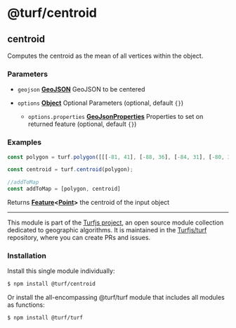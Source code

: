 # @turf/centroid

<!-- Generated by documentation.js. Update this documentation by updating the source code. -->

## centroid

Computes the centroid as the mean of all vertices within the object.

### Parameters

*   `geojson` **[GeoJSON][1]** GeoJSON to be centered
*   `options` **[Object][2]** Optional Parameters (optional, default `{}`)

    *   `options.properties` **[GeoJsonProperties][3]** Properties to set on returned feature (optional, default `{}`)

### Examples

```javascript
const polygon = turf.polygon([[[-81, 41], [-88, 36], [-84, 31], [-80, 33], [-77, 39], [-81, 41]]]);

const centroid = turf.centroid(polygon);

//addToMap
const addToMap = [polygon, centroid]
```

Returns **[Feature][3]<[Point][4]>** the centroid of the input object

[1]: https://tools.ietf.org/html/rfc7946#section-3

[2]: https://developer.mozilla.org/docs/Web/JavaScript/Reference/Global_Objects/Object

[3]: https://tools.ietf.org/html/rfc7946#section-3.2

[4]: https://tools.ietf.org/html/rfc7946#section-3.1.2

<!-- This file is automatically generated. Please don't edit it directly. If you find an error, edit the source file of the module in question (likely index.js or index.ts), and re-run "yarn docs" from the root of the turf project. -->

---

This module is part of the [Turfjs project](https://turfjs.org/), an open source module collection dedicated to geographic algorithms. It is maintained in the [Turfjs/turf](https://github.com/Turfjs/turf) repository, where you can create PRs and issues.

### Installation

Install this single module individually:

```sh
$ npm install @turf/centroid
```

Or install the all-encompassing @turf/turf module that includes all modules as functions:

```sh
$ npm install @turf/turf
```
